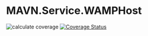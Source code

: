 # MAVN.Service.WAMPHost

![calculate coverage](https://github.com/OpenMAVN/MAVN.Service.WAMPHost/workflows/calculate%20coverage/badge.svg)
[![Coverage Status](https://coveralls.io/repos/github/OpenMAVN/MAVN.Service.WAMPHost/badge.svg?branch=master)](https://coveralls.io/github/OpenMAVN/MAVN.Service.WAMPHost?branch=master)
